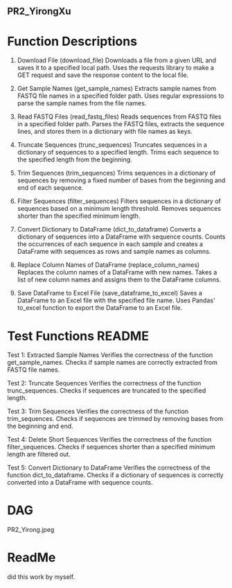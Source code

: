 ## PR2_YirongXu
# Function Descriptions

1. Download File (download_file)
Downloads a file from a given URL and saves it to a specified local path. Uses the requests library to make a GET request and save the response content to the local file.

2. Get Sample Names (get_sample_names)
Extracts sample names from FASTQ file names in a specified folder path. Uses regular expressions to parse the sample names from the file names.

3. Read FASTQ Files (read_fastq_files)
Reads sequences from FASTQ files in a specified folder path. Parses the FASTQ files, extracts the sequence lines, and stores them in a dictionary with file names as keys.

4. Truncate Sequences (trunc_sequences)
Truncates sequences in a dictionary of sequences to a specified length. Trims each sequence to the specified length from the beginning.

5. Trim Sequences (trim_sequences)
Trims sequences in a dictionary of sequences by removing a fixed number of bases from the beginning and end of each sequence.

6. Filter Sequences (filter_sequences)
Filters sequences in a dictionary of sequences based on a minimum length threshold. Removes sequences shorter than the specified minimum length.

7. Convert Dictionary to DataFrame (dict_to_dataframe)
Converts a dictionary of sequences into a DataFrame with sequence counts. Counts the occurrences of each sequence in each sample and creates a DataFrame with sequences as rows and sample names as columns.

8. Replace Column Names of DataFrame (replace_column_names)
Replaces the column names of a DataFrame with new names. Takes a list of new column names and assigns them to the DataFrame columns.

9. Save DataFrame to Excel File (save_dataframe_to_excel)
Saves a DataFrame to an Excel file with the specified file name. Uses Pandas' to_excel function to export the DataFrame to an Excel file.

# Test Functions README
Test 1: Extracted Sample Names
Verifies the correctness of the function get_sample_names.
Checks if sample names are correctly extracted from FASTQ file names.

Test 2: Truncate Sequences
Verifies the correctness of the function trunc_sequences.
Checks if sequences are truncated to the specified length.

Test 3: Trim Sequences
Verifies the correctness of the function trim_sequences.
Checks if sequences are trimmed by removing bases from the beginning and end.

Test 4: Delete Short Sequences
Verifies the correctness of the function filter_sequences.
Checks if sequences shorter than a specified minimum length are filtered out.

Test 5: Convert Dictionary to DataFrame
Verifies the correctness of the function dict_to_dataframe.
Checks if a dictionary of sequences is correctly converted into a DataFrame with sequence counts.

# DAG
PR2_Yirong.jpeg

# ReadMe
did this work by myself.
